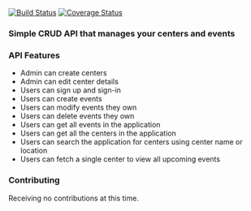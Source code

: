 [![Build Status](https://travis-ci.org/Billmike/event-center-api.svg?branch=master)](https://travis-ci.org/Billmike/event-center-api) [![Coverage Status](https://coveralls.io/repos/github/Billmike/event-center-api/badge.svg?branch=master)](https://coveralls.io/github/Billmike/event-center-api?branch=master)

### Simple CRUD API that manages your centers and events

### API Features
* Admin can create centers
* Admin can edit center details
* Users can sign up and sign-in
* Users can create events
* Users can modify events they own
* Users can delete events they own
* Users can get all events in the application
* Users can get all the centers in the application
* Users can search the application for centers using center name or location
* Users can fetch a single center to view all upcoming events

### Contributing
Receiving no contributions at this time.
